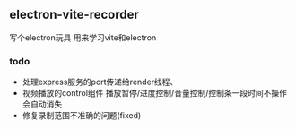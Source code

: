 ## electron-vite-recorder
写个electron玩具 用来学习vite和electron

###  todo
- 处理express服务的port传递给render线程、
- 视频播放的control组件 播放暂停/进度控制/音量控制/控制条一段时间不操作会自动消失
- 修复录制范围不准确的问题(fixed)
